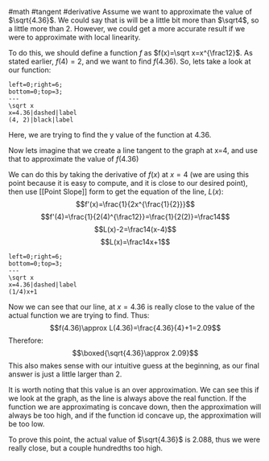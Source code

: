 #math #tangent #derivative 
Assume we want to approximate the value of $\sqrt{4.36}$. We could say that is will be a little bit more than $\sqrt4$, so a little more than $2$. However, we could get a more accurate result if we were to approximate with local linearity. 

To do this, we should define a function $f$ as $f(x)=\sqrt x=x^{\frac12}$. As stated earlier, $f(4)=2$, and we want to find $f(4.36)$. So, lets take a look at our function:
```desmos-graph
left=0;right=6;
bottom=0;top=3;
---
\sqrt x
x=4.36|dashed|label
(4, 2)|black|label
```
Here, we are trying to find the y value of the function at 4.36.

Now lets imagine that we create a line tangent to the graph at x=4, and use that to approximate the value of $f(4.36)$

We can do this by taking the derivative of $f(x)$ at $x=4$ (we are using this point because it is easy to compute, and it is close to our desired point), then use [[Point Slope]] form to get the equation of the line, $L(x)$:
$$f'(x)=\frac{1}{2x^{\frac{1}{2}}}$$
$$f'(4)=\frac{1}{2(4)^{\frac12}}=\frac{1}{2(2)}=\frac14$$
$$L(x)-2=\frac14(x-4)$$
$$L(x)=\frac14x+1$$
```desmos-graph
left=0;right=6;
bottom=0;top=3;
---
\sqrt x
x=4.36|dashed|label
(1/4)x+1
```
Now we can see that our line, at $x=4.36$ is really close to the value of the actual function we are trying to find. Thus: $$f(4.36)\approx L(4.36)=\frac{4.36}{4}+1=2.09$$
Therefore: $$\boxed{\sqrt{4.36}\approx 2.09}$$
This also makes sense with our intuitive guess at the beginning, as our final answer is just a little larger than 2.

It is worth noting that this value is an over approximation. We can see this if we look at the graph, as the line is always above the real function. If the function we are approximating is concave down, then the approximation will always be too high, and if the function id concave up, the approximation will be too low.

To prove this point, the actual value of $\sqrt{4.36}$ is $2.088$, thus we were really close, but a couple hundredths too high.